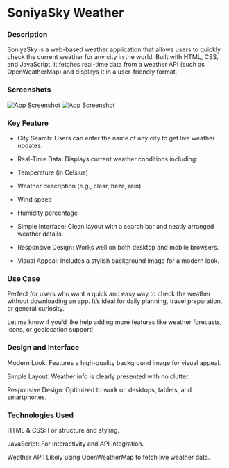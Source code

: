 
# SoniyaSky Weather 

### Description

SoniyaSky is a web-based weather application that allows users to quickly check the current weather for any city in the world. Built with HTML, CSS, and JavaScript, it fetches real-time data from a weather API (such as OpenWeatherMap) and displays it in a user-friendly format.

### Screenshots

![App Screenshot](https://prnt.sc/J0jl6GvV1k90)
![App Screenshot](https://prnt.sc/sAW1lLShUl3N)


### Key Feature

- City Search: Users can enter the name of any city to get live weather updates.

- Real-Time Data: Displays current weather conditions including:

- Temperature (in Celsius)

- Weather description (e.g., clear, haze, rain)

- Wind speed

- Humidity percentage

- Simple Interface: Clean layout with a search bar and neatly arranged weather details.

- Responsive Design: Works well on both desktop and mobile browsers.

- Visual Appeal: Includes a stylish background image for a modern look.


### Use Case

Perfect for users who want a quick and easy way to check the weather without downloading an app. It’s ideal for daily planning, travel preparation, or general curiosity.

Let me know if you’d like help adding more features like weather forecasts, icons, or geolocation support!

###  Design and Interface

Modern Look: Features a high-quality background image for visual appeal.

Simple Layout: Weather info is clearly presented with no clutter.

Responsive Design: Optimized to work on desktops, tablets, and smartphones.

###  Technologies Used

HTML & CSS: For structure and styling.

JavaScript: For interactivity and API integration.

Weather API: Likely using OpenWeatherMap to fetch live weather data.




